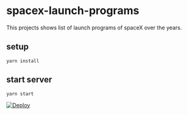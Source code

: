 # spacex-launch-programs
This projects shows list of launch programs of spaceX over the years.

## setup

```
yarn install
```

## start server

```
yarn start
```

[![Deploy](https://www.herokucdn.com/deploy/button.png)](https://heroku.com/deploy?template=https://github.com/skdhanjal/spacex-launch-programs)
